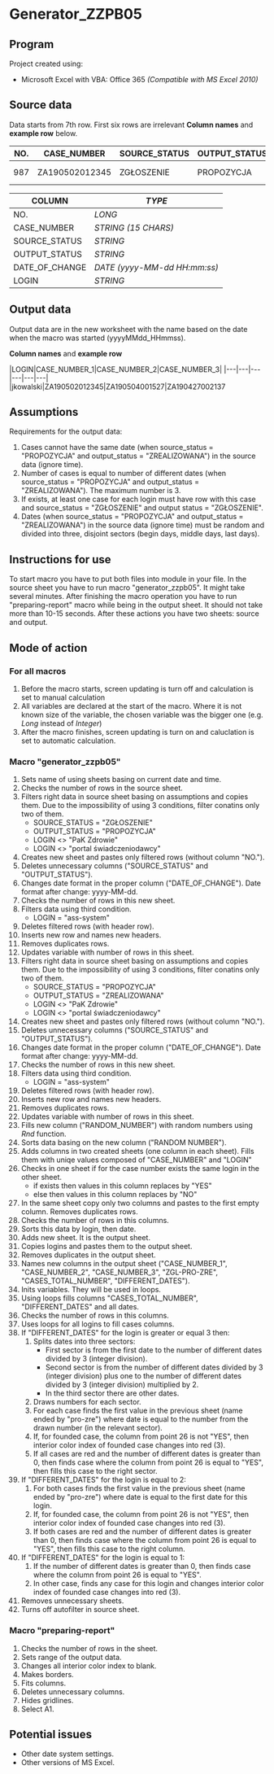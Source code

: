 # Generator_ZZPB05

## Program

Project created using:

* Microsoft Excel with VBA: Office 365 *(Compatible with MS Excel 2010)*

## Source data

Data starts from 7th row. First six rows are irrelevant
**Column names** and **example row** below.

|NO.|CASE_NUMBER|SOURCE_STATUS|OUTPUT_STATUS|DATE_OF_CHANGE|LOGIN|
|---|---|---|---|---|---|
|987|ZA190502012345 |ZGŁOSZENIE|PROPOZYCJA|2019-05-03   20:55:37|jkowalski|

| COLUMN | *TYPE* |
|---|---|
| NO.| *LONG* |
| CASE_NUMBER | *STRING (15 CHARS)* |
| SOURCE_STATUS | *STRING* |
| OUTPUT_STATUS | *STRING* |
| DATE_OF_CHANGE | *DATE (yyyy-MM-dd HH:mm:ss)* |
| LOGIN | *STRING* |

## Output data

Output data are in the new worksheet with the name based on the date when the macro was started (yyyyMMdd_HHmmss).

**Column names** and **example row**

|LOGIN|CASE_NUMBER_1|CASE_NUMBER_2|CASE_NUMBER_3|
|---|---|---|---|---|---|
|jkowalski|ZA190502012345|ZA190504001527|ZA190427002137

## Assumptions

Requirements for the output data:

1. Cases cannot have the same date (when source_status = "PROPOZYCJA" and output_status = "ZREALIZOWANA") in the source data (ignore time).
2. Number of cases is equal to number of different dates (when source_status = "PROPOZYCJA" and output_status = "ZREALIZOWANA"). The maximum number is 3.
3. If exists, at least one case for each login must have row with this case and source_status = "ZGŁOSZENIE" and output status = "ZGŁOSZENIE". 
4. Dates (when source_status = "PROPOZYCJA" and output_status = "ZREALIZOWANA") in the source data (ignore time) must be random and divided into three, disjoint sectors (begin days, middle days, last days).

## Instructions for use

To start macro you have to put both files into module in your file. In the source sheet you have to run macro "generator_zzpb05". It might take several minutes. After finishing the macro operation you have to run "preparing-report" macro while being in the output sheet. It should not take more than 10-15 seconds. After these actions you have two sheets: source and output.

## Mode of action

### For all macros

1. Before the macro starts, screen updating is turn off and calculation is set to manual calculation
2. All variables are declared at the start of the macro. Where it is not known size of the variable, the chosen variable was the bigger one (e.g. *Long* instead of *Integer*)
3. After the macro finishes, screen updating is turn on and caluclation is set to automatic calculation.

### Macro "generator_zzpb05"

1. Sets name of using sheets basing on current date and time.
2. Checks the number of rows in the source sheet.
3. Filters right data in source sheet basing on assumptions and copies them. Due to the impossibility of using 3 conditions, filter conatins only two of them.
    - SOURCE_STATUS = "ZGŁOSZENIE"
    - OUTPUT_STATUS = "PROPOZYCJA"
    - LOGIN <> "PaK Zdrowie"
    - LOGIN <> "portal świadczeniodawcy"
4. Creates new sheet and pastes only filtered rows (without column "NO.").
5. Deletes unnecessary columns ("SOURCE_STATUS" and "OUTPUT_STATUS").
6. Changes date format in the proper column ("DATE_OF_CHANGE"). Date format after change: yyyy-MM-dd.
7. Checks the number of rows in this new sheet.
8. Filters data using third condition.
    - LOGIN = "ass-system"
9. Deletes filtered rows (with header row).
10. Inserts new row and names new headers.
11. Removes duplicates rows.
12. Updates variable with number of rows in this sheet.
13. Filters right data in source sheet basing on assumptions and copies them. Due to the impossibility of using 3 conditions, filter conatins only two of them.
    - SOURCE_STATUS = "PROPOZYCJA"
    - OUTPUT_STATUS = "ZREALIZOWANA"
    - LOGIN <> "PaK Zdrowie"
    - LOGIN <> "portal świadczeniodawcy"
14. Creates new sheet and pastes only filtered rows (without column "NO.").
15. Deletes unnecessary columns ("SOURCE_STATUS" and "OUTPUT_STATUS").
16. Changes date format in the proper column ("DATE_OF_CHANGE"). Date format after change: yyyy-MM-dd.
17. Checks the number of rows in this new sheet.
18. Filters data using third condition.
    - LOGIN = "ass-system"
19. Deletes filtered rows (with header row).
20. Inserts new row and names new headers.
21. Removes duplicates rows.
22. Updates variable with number of rows in this sheet.
23. Fills new column ("RANDOM_NUMBER") with random numbers using *Rnd* function.
24. Sorts data basing on the new column ("RANDOM NUMBER").
25. Adds columns in two created sheets (one column in each sheet). Fills them with uniqe values composed of "CASE_NUMBER" and "LOGIN"
26. Checks in one sheet if for the case number exists the same login in the other sheet.
    - if exists then values in this column replaces by "YES"
    - else then values in this column replaces by "NO"
27. In the same sheet copy only two columns and pastes to the first empty column. Removes duplicates rows.
28. Checks the number of rows in this columns.
29. Sorts this data by login, then date.
30. Adds new sheet. It is the output sheet.
31. Copies logins and pastes them to the output sheet.
32. Removes duplicates in the output sheet.
33. Names new columns in the output sheet ("CASE_NUMBER_1", "CASE_NUMBER_2", "CASE_NUMBER_3", "ZGL-PRO-ZRE", "CASES_TOTAL_NUMBER", "DIFFERENT_DATES").
34. Inits variables. They will be used in loops.
35. Using loops fills columns "CASES_TOTAL_NUMBER", "DIFFERENT_DATES" and all dates.
36. Checks the number of rows in this columns.
37. Uses loops for all logins to fill cases columns.
38. If "DIFFERENT_DATES" for the login is greater or equal 3 then:
    1. Splits dates into three sectors:
        - First sector is from the first date to the number of different dates divided by 3 (integer division).
        - Second sector is from the number of different dates divided by 3 (integer division) plus one to the number of different dates divided by 3 (integer division) multiplied by 2.
        - In the third sector there are other dates. 
    2. Draws numbers for each sector.
    3. For each case finds the first value in the previous sheet (name ended by "pro-zre") where date is equal to the number from the drawn number (in the relevant sector).
    4. If, for founded case, the column from point 26 is not "YES", then interior color index of founded case changes into red (3).
    5. If all cases are red and the number of different dates is greater than 0, then finds case where the column from point 26 is equal to "YES", then fills this case to the right sector.
39. If "DIFFERENT_DATES" for the login is equal to 2:
    1. For both cases finds the first value in the previous sheet (name ended by "pro-zre") where date is equal to the first date for this login.
    2. If, for founded case, the column from point 26 is not "YES", then interior color index of founded case changes into red (3).
    3. If both cases are red and the number of different dates is greater than 0, then finds case where the column from point 26 is equal to "YES", then fills this case to the right column.
40. If "DIFFERENT_DATES" for the login is equal to 1:
    1. If the number of different dates is greater than 0, then finds case where the column from point 26 is equal to "YES".
    2. In other case, finds any case for this login and changes interior color index of founded case changes into red (3).
41. Removes unnecessary sheets.
42. Turns off autofilter in source sheet.

### Macro "preparing-report"

1. Checks the number of rows in the sheet.
2. Sets range of the output data.
3. Changes all interior color index to blank.
4. Makes borders.
5. Fits columns.
6. Deletes unnecessary columns.
7. Hides gridlines.
8. Select A1.

## Potential issues

* Other date system settings.
* Other versions of MS Excel.